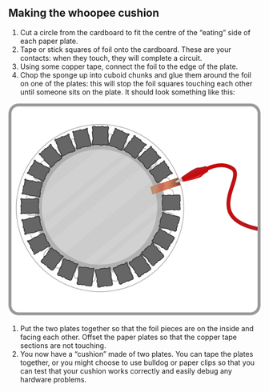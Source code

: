## Making the whoopee cushion

1. Cut a circle from the cardboard to fit the centre of the “eating” side of each paper plate. 
1. Tape or stick squares of foil onto the cardboard. These are your contacts: when they touch, they will complete a circuit.
1. Using some copper tape, connect the foil to the edge of the plate.
1. Chop the sponge up into cuboid chunks and glue them around the foil on one of the plates: this will stop the foil squares touching each other until someone sits on the plate. It should look something like this:

 ![](images/Whoopi-Cushion_Diagram_1.png)

1. Put the two plates together so that the foil pieces are on the inside and facing each other. Offset the paper plates so that the copper tape sections are not touching. 
1. You now have a “cushion” made of two plates. You can tape the plates together, or you might choose to use bulldog or paper clips so that you can test that your cushion works correctly and easily debug any hardware problems.

